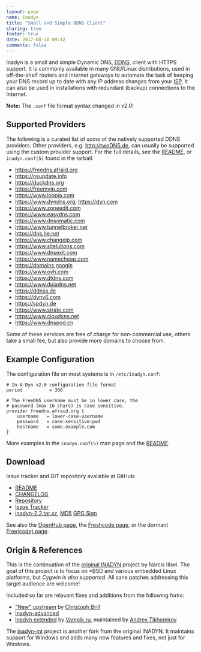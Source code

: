 ```yaml
---
layout: page
name: Inadyn
title: "Small and Simple DDNS Client"
sharing: true
footer: true
date: 2017-08-10 09:42
comments: false
---
```


Inadyn is a small and simple Dynamic DNS, [DDNS][1], client with HTTPS
support.  It is commonly available in many GNU/Linux distributions, used
in off-the-shelf routers and Internet gateways to automate the task of
keeping your DNS record up to date with any IP address changes from your
[ISP][2].  It can also be used in installations with redundant (backup)
connections to the Internet.

**Note:** The `.conf` file format syntax changed in v2.0!


Supported Providers
-------------------

The following is a curated list of *some* of the natively supported DDNS
providers.  Other providers, e.g. <http://twoDNS.de>, can usually be
supported using the custom provider support.  For the full details, see
the [README][], or `inadyn.conf(5)` found in the tarball.

* <https://freedns.afraid.org>
* <https://nsupdate.info>
* <https://duckdns.org>
* <https://freemyip.com>
* <https://www.loopia.com>
* <https://www.dyndns.org>, <https://dyn.com>
* <https://www.zoneedit.com>
* <https://www.easydns.com>
* <https://www.dnsomatic.com>
* <https://www.tunnelbroker.net>
* <https://dns.he.net>
* <https://www.changeip.com>
* <https://www.sitelutions.com>
* <https://www.dnsexit.com>
* <https://www.namecheap.com>
* <https://domains.google>
* <https://www.ovh.com>
* <https://www.dtdns.com>
* <https://www.duiadns.net>
* <https://ddnss.de>
* <https://dynv6.com>
* <https://spdyn.de>
* <https://www.strato.com>
* <https://www.cloudxns.net>
* <https://www.dnspod.cn>

Some of these services are free of charge for non-commercial use, others
take a small fee, but also provide more domains to choose from.


Example Configuration
---------------------

The configuration file on most systems is in `/etc/inadyn.conf`:

    # In-A-Dyn v2.0 configuration file format
    period          = 300
    
    # The FreeDNS username must be in lower case, the
    # password (max 16 chars) is case sensitive.
    provider freedns.afraid.org {
        username   = lower-case-username
        password   = case-sensitive-pwd
        hostname   = some.example.com
    }

More examples in the `inadyn.conf(5)` man page and the [README][].


Download
--------

Issue tracker and GIT repository available at GitHub:

* [README](https://github.com/troglobit/inadyn/blob/master/README.md)
* [CHANGELOG](https://github.com/troglobit/inadyn/blob/master/CHANGELOG.md)
* [Repository](http://github.com/troglobit/inadyn)
* [Issue Tracker](http://github.com/troglobit/inadyn/issues)
* [inadyn-2.2.tar.xz](ftp://ftp.troglobit.com/inadyn/inadyn-2.2.tar.xz),
  [MD5](ftp://ftp.troglobit.com/inadyn/inadyn-2.2.tar.xz.md5)
  [GPG Sign](ftp://ftp.troglobit.com/inadyn/inadyn-2.2.xz.asc)

See also the [OpenHub page](https://www.openhub.net/p/inadyn/), the
[Freshcode page](http://freshcode.club/projects/inadyn), or the dormant
[Free(code) page](http://freecode.com/projects/inadyn).


Origin & References
-------------------

This is the continuation of the [original INADYN][origin] project by
Narcis Ilisei.  The goal of this project is to focus on \*BSD and
various embedded Linux platforms, but *Cygwin is also supported*.  All
sane patches addressing this target audience are welcome!

Included so far are relavant fixes and additions from the following
forks:

* ["New" upstream](https://sourceforge.net/projects/inadyn/) by
  [Christoph Brill](http://www.egore911.de/)
* [Inadyn-advanced](https://sourceforge.net/projects/inadyn-advanced/)
* [Inadyn extended](https://github.com/vampik/inadyn) by
  [Vampik.ru](http://vampik.ru/), maintained by
  [Andrey Tikhomirov](https://github.com/vampik/inadyn)

The [inadyn-mt][] project is another fork from the original INADYN.  It
maintains support for Windows and adds many new features and fixes, not
just for Windows.

[1]: http://en.wikipedia.org/wiki/Dynamic_DNS
[2]: http://en.wikipedia.org/wiki/ISP
[README]: https://github.com/troglobit/inadyn/blob/master/README.md
[origin]: http://www.inatech.eu/inadyn/
[inadyn-mt]: http://sourceforge.net/projects/inadyn-mt/

<!--
  -- Local Variables:
  -- mode: markdown
  -- End:
  -->

